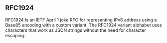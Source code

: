 RFC1924 
-------
RFC1924 Is an IETF April 1 joke RFC for representing IPv6 address using a Base85 encoding with a custom variant.
The RFC1924 variant alphabet uses characters that work as JSON strings without the need for character escaping.



